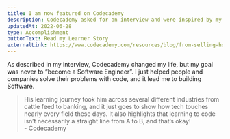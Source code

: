```yaml
---
title: I am now featured on Codecademy
description: Codecademy asked for an interview and were inspired by my unconventional journey to Software Engineering.
updatedAt: 2022-06-28
type: Accomplishment
buttonText: Read my Learner Story
externalLink: https://www.codecademy.com/resources/blog/from-selling-houses-to-staff-engineer/
---
```


As described in my interview, Codecademy changed my life, but my goal was never to “become a Software Engineer”. I just helped people and companies solve their problems with code, and it lead me to building Software.

> His learning journey took him across several different industries from cattle feed to banking, and it just goes to show how tech touches nearly every field these days. It also highlights that learning to code isn’t necessarily a straight line from A to B, and that’s okay!<br>- Codecademy